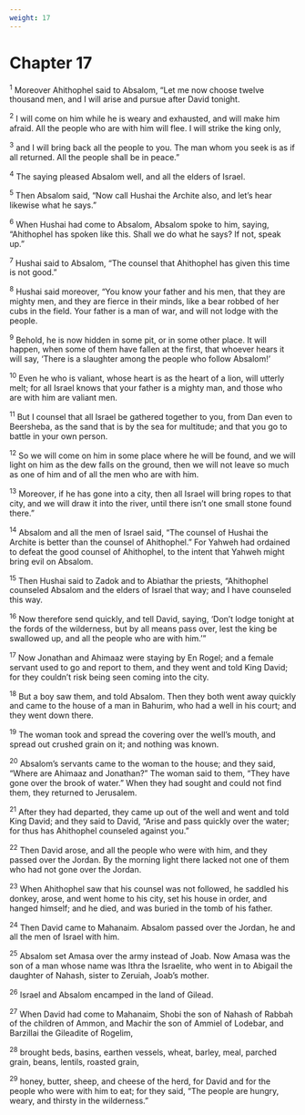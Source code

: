 ```yaml
---
weight: 17
---
```


# Chapter 17

<sup>1</sup> Moreover Ahithophel said to Absalom, “Let me now choose twelve thousand men, and I will arise and pursue after David tonight. 

<sup>2</sup> I will come on him while he is weary and exhausted, and will make him afraid. All the people who are with him will flee. I will strike the king only, 

<sup>3</sup> and I will bring back all the people to you. The man whom you seek is as if all returned. All the people shall be in peace.” 

<sup>4</sup> The saying pleased Absalom well, and all the elders of Israel. 

<sup>5</sup> Then Absalom said, “Now call Hushai the Archite also, and let’s hear likewise what he says.” 

<sup>6</sup> When Hushai had come to Absalom, Absalom spoke to him, saying, “Ahithophel has spoken like this. Shall we do what he says? If not, speak up.” 

<sup>7</sup> Hushai said to Absalom, “The counsel that Ahithophel has given this time is not good.” 

<sup>8</sup> Hushai said moreover, “You know your father and his men, that they are mighty men, and they are fierce in their minds, like a bear robbed of her cubs in the field. Your father is a man of war, and will not lodge with the people. 

<sup>9</sup> Behold, he is now hidden in some pit, or in some other place. It will happen, when some of them have fallen at the first, that whoever hears it will say, ‘There is a slaughter among the people who follow Absalom!’ 

<sup>10</sup> Even he who is valiant, whose heart is as the heart of a lion, will utterly melt; for all Israel knows that your father is a mighty man, and those who are with him are valiant men. 

<sup>11</sup> But I counsel that all Israel be gathered together to you, from Dan even to Beersheba, as the sand that is by the sea for multitude; and that you go to battle in your own person. 

<sup>12</sup> So we will come on him in some place where he will be found, and we will light on him as the dew falls on the ground, then we will not leave so much as one of him and of all the men who are with him. 

<sup>13</sup> Moreover, if he has gone into a city, then all Israel will bring ropes to that city, and we will draw it into the river, until there isn’t one small stone found there.” 

<sup>14</sup> Absalom and all the men of Israel said, “The counsel of Hushai the Archite is better than the counsel of Ahithophel.” For Yahweh had ordained to defeat the good counsel of Ahithophel, to the intent that Yahweh might bring evil on Absalom. 

<sup>15</sup> Then Hushai said to Zadok and to Abiathar the priests, “Ahithophel counseled Absalom and the elders of Israel that way; and I have counseled this way. 

<sup>16</sup> Now therefore send quickly, and tell David, saying, ‘Don’t lodge tonight at the fords of the wilderness, but by all means pass over, lest the king be swallowed up, and all the people who are with him.’” 

<sup>17</sup> Now Jonathan and Ahimaaz were staying by En Rogel; and a female servant used to go and report to them, and they went and told King David; for they couldn’t risk being seen coming into the city. 

<sup>18</sup> But a boy saw them, and told Absalom. Then they both went away quickly and came to the house of a man in Bahurim, who had a well in his court; and they went down there. 

<sup>19</sup> The woman took and spread the covering over the well’s mouth, and spread out crushed grain on it; and nothing was known. 

<sup>20</sup> Absalom’s servants came to the woman to the house; and they said, “Where are Ahimaaz and Jonathan?” The woman said to them, “They have gone over the brook of water.” When they had sought and could not find them, they returned to Jerusalem. 

<sup>21</sup> After they had departed, they came up out of the well and went and told King David; and they said to David, “Arise and pass quickly over the water; for thus has Ahithophel counseled against you.” 

<sup>22</sup> Then David arose, and all the people who were with him, and they passed over the Jordan. By the morning light there lacked not one of them who had not gone over the Jordan. 

<sup>23</sup> When Ahithophel saw that his counsel was not followed, he saddled his donkey, arose, and went home to his city, set his house in order, and hanged himself; and he died, and was buried in the tomb of his father. 

<sup>24</sup> Then David came to Mahanaim. Absalom passed over the Jordan, he and all the men of Israel with him. 

<sup>25</sup> Absalom set Amasa over the army instead of Joab. Now Amasa was the son of a man whose name was Ithra the Israelite, who went in to Abigail the daughter of Nahash, sister to Zeruiah, Joab’s mother. 

<sup>26</sup> Israel and Absalom encamped in the land of Gilead. 

<sup>27</sup> When David had come to Mahanaim, Shobi the son of Nahash of Rabbah of the children of Ammon, and Machir the son of Ammiel of Lodebar, and Barzillai the Gileadite of Rogelim, 

<sup>28</sup> brought beds, basins, earthen vessels, wheat, barley, meal, parched grain, beans, lentils, roasted grain, 

<sup>29</sup> honey, butter, sheep, and cheese of the herd, for David and for the people who were with him to eat; for they said, “The people are hungry, weary, and thirsty in the wilderness.” 


